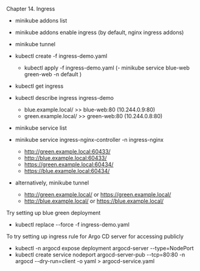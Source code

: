 Chapter 14. Ingress

<!-- 
Ingress Controller::

ingress resource definition manifest needs to include an ingress class annotation with the name of the desired controller kubernetes.io/
ingress.class: "nginx" (for an nginx ingress controller).

Starting the Ingress Controller in Minikube is extremely simple. Minikube ships with the Nginx Ingress Controller set up as an addon, disabled by default. It can be easily enabled by running the following command:
$ minikube addons enable ingress 

-->

- minikube addons list
- minikube addons enable ingress (by default, nginx ingress addons)
- minikube tunnel
- kubectl create -f ingress-demo.yaml
  - kubectl apply -f ingress-demo.yaml
(- minikube service  blue-web green-web -n default )
- kubectl get ingress
-  kubectl describe ingress ingress-demo
   -  blue.example.local/ >> blue-web:80 (10.244.0.9:80)
   -  green.example.local/ >> green-web:80 (10.244.0.8:80)

- minikube service list
- minikube service  ingress-nginx-controller -n ingress-nginx
  - http://green.example.local:60433/
  - http://blue.example.local:60433/
  - https://green.example.local:60434/
  - https://blue.example.local:60434/
- alternatively, minikube tunnel
  - http://green.example.local/ or https://green.example.local/
  - http://blue.example.local/ or https://blue.example.local/

Try setting up blue green deployment
- kubectl replace --force -f ingress-demo.yaml

To try setting up ingress rule for Argo CD server for accessing publicly
- kubectl -n argocd expose deployment argocd-server --type=NodePort
- kubectl create service nodeport argocd-server-pub --tcp=80:80 -n argocd --dry-run=client -o yaml > argocd-service.yaml